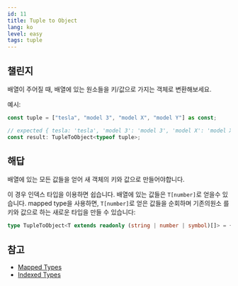 ```yaml
---
id: 11
title: Tuple to Object
lang: ko
level: easy
tags: tuple
---
```


## 챌린지

배열이 주어질 때, 배열에 있는 원소들을 키/값으로 가지는 객체로 변환해보세요.

예시:

```ts
const tuple = ["tesla", "model 3", "model X", "model Y"] as const;

// expected { tesla: 'tesla', 'model 3': 'model 3', 'model X': 'model X', 'model Y': 'model Y'}
const result: TupleToObject<typeof tuple>;
```

## 해답

배열에 있는 모든 값들을 얻어 새 객체의 키와 값으로 만들어야합니다.

이 경우 인덱스 타입을 이용하면 쉽습니다. 배열에 있는 값들은 `T[number]`로 얻을수
있습니다. mapped type을 사용하면, `T[number]`로 얻은 값들을 순회하며 기존의원소
를 키와 값으로 하는 새로운 타입을 만들 수 있습니다:

```ts
type TupleToObject<T extends readonly (string | number | symbol)[]> = { [K in T[number]]: K };
```

## 참고

- [Mapped Types](https://www.typescriptlang.org/docs/handbook/2/mapped-types.html)
- [Indexed Types](https://www.typescriptlang.org/docs/handbook/2/indexed-access-types.html)
